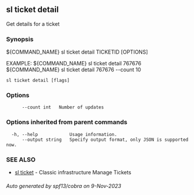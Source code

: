## sl ticket detail

Get details for a ticket

### Synopsis

${COMMAND_NAME} sl ticket detail TICKETID [OPTIONS]
  
EXAMPLE:
  ${COMMAND_NAME} sl ticket detail 767676
  ${COMMAND_NAME} sl ticket detail 767676 --count 10

```
sl ticket detail [flags]
```

### Options

```
      --count int   Number of updates
```

### Options inherited from parent commands

```
  -h, --help            Usage information.
      --output string   Specify output format, only JSON is supported now.
```

### SEE ALSO

* [sl ticket](sl_ticket.md)	 - Classic infrastructure Manage Tickets

###### Auto generated by spf13/cobra on 9-Nov-2023
